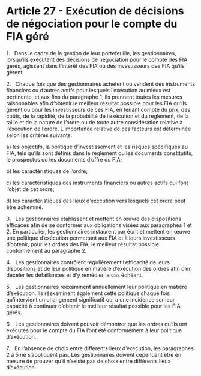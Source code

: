 # Article 27 - Exécution de décisions de négociation pour le compte du FIA géré


1.   Dans le cadre de la gestion de leur portefeuille, les gestionnaires, lorsqu’ils exécutent des décisions de négociation pour le compte des FIA gérés, agissent dans l’intérêt des FIA ou des investisseurs des FIA qu’ils gèrent.

2.   Chaque fois que des gestionnaires achètent ou vendent des instruments financiers ou d’autres actifs pour lesquels l’exécution au mieux est pertinente, et aux fins du paragraphe 1, ils prennent toutes les mesures raisonnables afin d’obtenir le meilleur résultat possible pour les FIA qu’ils gèrent ou pour les investisseurs de ces FIA, en tenant compte du prix, des coûts, de la rapidité, de la probabilité de l’exécution et du règlement, de la taille et de la nature de l’ordre ou de toute autre considération relative à l’exécution de l’ordre. L’importance relative de ces facteurs est déterminée selon les critères suivants:

a) les objectifs, la politique d’investissement et les risques spécifiques au FIA, tels qu’ils sont définis dans le règlement ou les documents constitutifs, le prospectus ou les documents d’offre du FIA;

b) les caractéristiques de l’ordre;

c) les caractéristiques des instruments financiers ou autres actifs qui font l’objet de cet ordre;

d) les caractéristiques des lieux d’exécution vers lesquels cet ordre peut être acheminé.

3.   Les gestionnaires établissent et mettent en œuvre des dispositions efficaces afin de se conformer aux obligations visées aux paragraphes 1 et 2. En particulier, les gestionnaires instaurent par écrit et mettent en œuvre une politique d’exécution permettant aux FIA et à leurs investisseurs d’obtenir, pour les ordres des FIA, le meilleur résultat possible conformément au paragraphe 2.

4.   Les gestionnaires contrôlent régulièrement l’efficacité de leurs dispositions et de leur politique en matière d’exécution des ordres afin d’en déceler les défaillances et d’y remédier le cas échéant.

5.   Les gestionnaires réexaminent annuellement leur politique en matière d’exécution. Ils réexaminent également cette politique chaque fois qu’intervient un changement significatif qui a une incidence sur leur capacité à continuer d’obtenir le meilleur résultat possible pour les FIA gérés.

6.   Les gestionnaires doivent pouvoir démontrer que les ordres qu’ils ont exécutés pour le compte du FIA l’ont été conformément à leur politique d’exécution.

7.   En l’absence de choix entre différents lieux d’exécution, les paragraphes 2 à 5 ne s’appliquent pas. Les gestionnaires doivent cependant être en mesure de prouver qu’il n’existe pas de choix entre différents lieux d’exécution.

